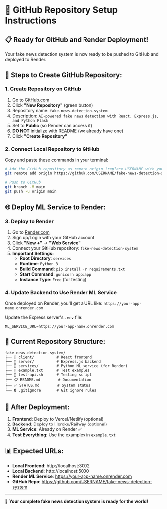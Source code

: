 # 🚀 GitHub Repository Setup Instructions

## 📋 Ready for GitHub and Render Deployment!

Your fake news detection system is now ready to be pushed to GitHub and deployed to Render.

## 🔧 Steps to Create GitHub Repository:

### 1. Create Repository on GitHub
1. Go to [GitHub.com](https://github.com)
2. Click **"New Repository"** (green button)
3. Repository name: `fake-news-detection-system`
4. Description: `AI-powered fake news detection with React, Express.js, and Python Flask`
5. Set to **Public** (so Render can access it)
6. **DO NOT** initialize with README (we already have one)
7. Click **"Create Repository"**

### 2. Connect Local Repository to GitHub
Copy and paste these commands in your terminal:

```bash
# Add the GitHub repository as remote origin (replace USERNAME with your GitHub username)
git remote add origin https://github.com/USERNAME/fake-news-detection-system.git

# Push to GitHub
git branch -M main
git push -u origin main
```

## 🌐 Deploy ML Service to Render:

### 3. Deploy to Render
1. Go to [Render.com](https://render.com)
2. Sign up/Login with your GitHub account
3. Click **"New +"** → **"Web Service"**
4. Connect your GitHub repository: `fake-news-detection-system`
5. **Important Settings:**
   - **Root Directory**: `services`
   - **Runtime**: `Python 3`
   - **Build Command**: `pip install -r requirements.txt`
   - **Start Command**: `gunicorn app:app`
   - **Instance Type**: `Free` (for testing)

### 4. Update Backend to Use Render ML Service
Once deployed on Render, you'll get a URL like: `https://your-app-name.onrender.com`

Update the Express server's `.env` file:
```
ML_SERVICE_URL=https://your-app-name.onrender.com
```

## 📂 Current Repository Structure:
```
fake-news-detection-system/
├── 📱 client/          # React frontend
├── 🔧 server/          # Express.js backend
├── 🤖 services/        # Python ML service (for Render)
├── 📝 example.txt      # Test examples
├── 🧪 test-api.sh      # Testing script
├── 📋 README.md        # Documentation
├── ✅ STATUS.md        # System status
└── 🔒 .gitignore       # Git ignore rules
```

## 🎯 After Deployment:

1. **Frontend**: Deploy to Vercel/Netlify (optional)
2. **Backend**: Deploy to Heroku/Railway (optional)
3. **ML Service**: Already on Render ✅
4. **Test Everything**: Use the examples in `example.txt`

## 📊 Expected URLs:
- **Local Frontend**: http://localhost:3002
- **Local Backend**: http://localhost:5000
- **Render ML Service**: https://your-app-name.onrender.com
- **GitHub Repo**: https://github.com/USERNAME/fake-news-detection-system

---

🎉 **Your complete fake news detection system is ready for the world!**
